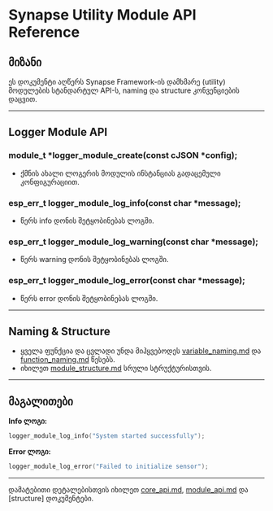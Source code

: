 # Synapse Utility Module API Reference

## მიზანი

ეს დოკუმენტი აღწერს Synapse Framework-ის დამხმარე (utility) მოდულების სტანდარტულ API-ს, naming და structure კონვენციების დაცვით.

---

## Logger Module API

### module_t *logger_module_create(const cJSON *config);
- ქმნის ახალი ლოგერის მოდულის ინსტანციას გადაცემული კონფიგურაციით.

### esp_err_t logger_module_log_info(const char *message);
- წერს info დონის შეტყობინებას ლოგში.

### esp_err_t logger_module_log_warning(const char *message);
- წერს warning დონის შეტყობინებას ლოგში.

### esp_err_t logger_module_log_error(const char *message);
- წერს error დონის შეტყობინებას ლოგში.

---

## Naming & Structure
- ყველა ფუნქცია და ცვლადი უნდა მიჰყვებოდეს [variable_naming.md](../convention/variable_naming.md) და [function_naming.md](../convention/function_naming.md) წესებს.
- იხილეთ [module_structure.md](../convention/module_structure.md) სრული სტრუქტურისთვის.

---

## მაგალითები

**Info ლოგი:**
```c
logger_module_log_info("System started successfully");
```

**Error ლოგი:**
```c
logger_module_log_error("Failed to initialize sensor");
```

---

დამატებითი დეტალებისთვის იხილეთ [core_api.md](core_api.md), [module_api.md](module_api.md) და [structure] დოკუმენტები.

